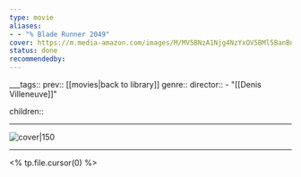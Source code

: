 ```yaml
---
type: movie
aliases:
- - "% Blade Runner 2049"
cover: https://m.media-amazon.com/images/M/MV5BNzA1Njg4NzYxOV5BMl5BanBnXkFtZTgwODk5NjU3MzI@._V1_SX300.jpg
status: done
recommendedby:
---
```

___tags:: prev:: [[movies|back to library]]
genre::
director:: - "[[Denis Villeneuve]]"
  
children::
___
![cover|150](https://m.media-amazon.com/images/M/MV5BNzA1Njg4NzYxOV5BMl5BanBnXkFtZTgwODk5NjU3MzI@._V1_SX300.jpg)
___
<% tp.file.cursor(0) %>
